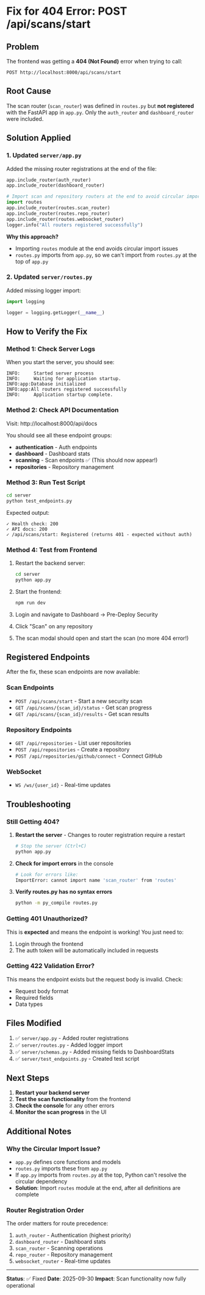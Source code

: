 # Fix for 404 Error: POST /api/scans/start

## Problem
The frontend was getting a **404 (Not Found)** error when trying to call:
```
POST http://localhost:8000/api/scans/start
```

## Root Cause
The scan router (`scan_router`) was defined in `routes.py` but **not registered** with the FastAPI app in `app.py`. Only the `auth_router` and `dashboard_router` were included.

## Solution Applied

### 1. Updated `server/app.py`
Added the missing router registrations at the end of the file:

```python
app.include_router(auth_router)
app.include_router(dashboard_router)

# Import scan and repository routers at the end to avoid circular imports
import routes
app.include_router(routes.scan_router)
app.include_router(routes.repo_router)
app.include_router(routes.websocket_router)
logger.info("All routers registered successfully")
```

**Why this approach?**
- Importing `routes` module at the end avoids circular import issues
- `routes.py` imports from `app.py`, so we can't import from `routes.py` at the top of `app.py`

### 2. Updated `server/routes.py`
Added missing logger import:

```python
import logging

logger = logging.getLogger(__name__)
```

## How to Verify the Fix

### Method 1: Check Server Logs
When you start the server, you should see:
```
INFO:     Started server process
INFO:     Waiting for application startup.
INFO:app:Database initialized
INFO:app:All routers registered successfully
INFO:     Application startup complete.
```

### Method 2: Check API Documentation
Visit: http://localhost:8000/api/docs

You should see all these endpoint groups:
- **authentication** - Auth endpoints
- **dashboard** - Dashboard stats
- **scanning** - Scan endpoints ✅ (This should now appear!)
- **repositories** - Repository management

### Method 3: Run Test Script
```bash
cd server
python test_endpoints.py
```

Expected output:
```
✓ Health check: 200
✓ API docs: 200
✓ /api/scans/start: Registered (returns 401 - expected without auth)
```

### Method 4: Test from Frontend
1. Restart the backend server:
   ```bash
   cd server
   python app.py
   ```

2. Start the frontend:
   ```bash
   npm run dev
   ```

3. Login and navigate to Dashboard → Pre-Deploy Security
4. Click "Scan" on any repository
5. The scan modal should open and start the scan (no more 404 error!)

## Registered Endpoints

After the fix, these scan endpoints are now available:

### Scan Endpoints
- `POST /api/scans/start` - Start a new security scan
- `GET /api/scans/{scan_id}/status` - Get scan progress
- `GET /api/scans/{scan_id}/results` - Get scan results

### Repository Endpoints
- `GET /api/repositories` - List user repositories
- `POST /api/repositories` - Create a repository
- `POST /api/repositories/github/connect` - Connect GitHub

### WebSocket
- `WS /ws/{user_id}` - Real-time updates

## Troubleshooting

### Still Getting 404?
1. **Restart the server** - Changes to router registration require a restart
   ```bash
   # Stop the server (Ctrl+C)
   python app.py
   ```

2. **Check for import errors** in the console
   ```bash
   # Look for errors like:
   ImportError: cannot import name 'scan_router' from 'routes'
   ```

3. **Verify routes.py has no syntax errors**
   ```bash
   python -m py_compile routes.py
   ```

### Getting 401 Unauthorized?
This is **expected** and means the endpoint is working! You just need to:
1. Login through the frontend
2. The auth token will be automatically included in requests

### Getting 422 Validation Error?
This means the endpoint exists but the request body is invalid. Check:
- Request body format
- Required fields
- Data types

## Files Modified

1. ✅ `server/app.py` - Added router registrations
2. ✅ `server/routes.py` - Added logger import
3. ✅ `server/schemas.py` - Added missing fields to DashboardStats
4. ✅ `server/test_endpoints.py` - Created test script

## Next Steps

1. **Restart your backend server**
2. **Test the scan functionality** from the frontend
3. **Check the console** for any other errors
4. **Monitor the scan progress** in the UI

## Additional Notes

### Why the Circular Import Issue?
- `app.py` defines core functions and models
- `routes.py` imports these from `app.py`
- If `app.py` imports from `routes.py` at the top, Python can't resolve the circular dependency
- **Solution**: Import `routes` module at the end, after all definitions are complete

### Router Registration Order
The order matters for route precedence:
1. `auth_router` - Authentication (highest priority)
2. `dashboard_router` - Dashboard stats
3. `scan_router` - Scanning operations
4. `repo_router` - Repository management
5. `websocket_router` - Real-time updates

---

**Status**: ✅ Fixed
**Date**: 2025-09-30
**Impact**: Scan functionality now fully operational
